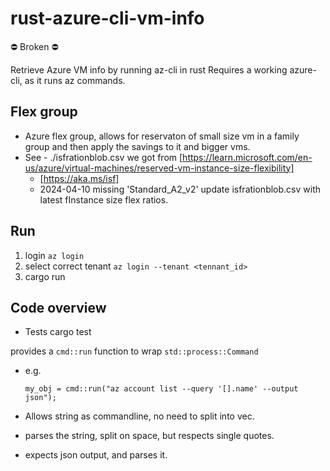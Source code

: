 # rust-azure-cli-vm-info

⛔️ Broken ⛔️

Retrieve Azure VM info by running az-cli in rust
Requires a working azure-cli, as it runs az commands.

## Flex group

* Azure flex group, allows for reservaton of small size vm in a family group and then apply the savings to it and bigger vms.
* See - ./isfrationblob.csv we got from [https://learn.microsoft.com/en-us/azure/virtual-machines/reserved-vm-instance-size-flexibility]
  * [https://aka.ms/isf]
  * 2024-04-10 missing 'Standard_A2_v2' update isfrationblob.csv with latest fInstance size flex ratios.

## Run

1. login ```az login```
2. select correct tenant ```az login --tenant <tennant_id>```
3. cargo run

## Code overview

* Tests cargo test

provides a ```cmd::run``` function to wrap ```std::process::Command```

* e.g.

      my_obj = cmd::run("az account list --query '[].name' --output json");

* Allows string as commandline, no need to split into vec.
* parses the string, split on space, but respects single quotes.
* expects json output, and parses it.
